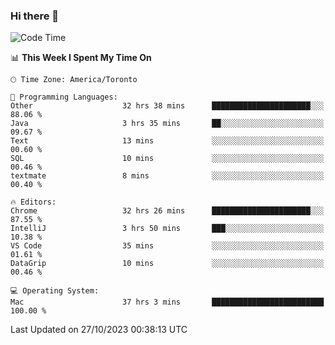 ### Hi there 👋


<!--START_SECTION:waka-->
![Code Time](http://img.shields.io/badge/Code%20Time-1%2C280%20hrs%2049%20mins-blue)

📊 **This Week I Spent My Time On** 

```text
🕑︎ Time Zone: America/Toronto

💬 Programming Languages: 
Other                    32 hrs 38 mins      ██████████████████████░░░   88.06 % 
Java                     3 hrs 35 mins       ██░░░░░░░░░░░░░░░░░░░░░░░   09.67 % 
Text                     13 mins             ░░░░░░░░░░░░░░░░░░░░░░░░░   00.60 % 
SQL                      10 mins             ░░░░░░░░░░░░░░░░░░░░░░░░░   00.46 % 
textmate                 8 mins              ░░░░░░░░░░░░░░░░░░░░░░░░░   00.40 % 

🔥 Editors: 
Chrome                   32 hrs 26 mins      ██████████████████████░░░   87.55 % 
IntelliJ                 3 hrs 50 mins       ███░░░░░░░░░░░░░░░░░░░░░░   10.38 % 
VS Code                  35 mins             ░░░░░░░░░░░░░░░░░░░░░░░░░   01.61 % 
DataGrip                 10 mins             ░░░░░░░░░░░░░░░░░░░░░░░░░   00.46 % 

💻 Operating System: 
Mac                      37 hrs 3 mins       █████████████████████████   100.00 % 
```


 Last Updated on 27/10/2023 00:38:13 UTC
<!--END_SECTION:waka-->

<!--
**SillyPasty/SillyPasty** is a ✨ _special_ ✨ repository because its `README.md` (this file) appears on your GitHub profile.

Here are some ideas to get you started:

- 🔭 I’m currently working on ...
- 🌱 I’m currently learning ...
- 👯 I’m looking to collaborate on ...
- 🤔 I’m looking for help with ...
- 💬 Ask me about ...
- 📫 How to reach me: ...
- 😄 Pronouns: ...
- ⚡ Fun fact: ...
-->


